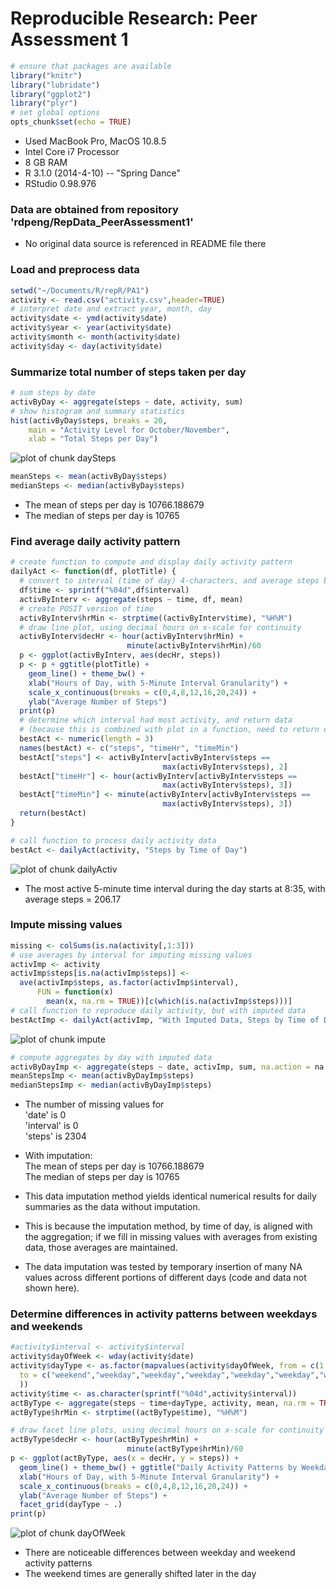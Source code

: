 Reproducible Research: Peer Assessment 1
========================================


```r
# ensure that packages are available
library("knitr")
library("lubridate")
library("ggplot2")
library("plyr")
# set global options
opts_chunk$set(echo = TRUE)
```

- Used MacBook Pro, MacOS 10.8.5
- Intel Core i7 Processor
- 8 GB RAM
- R 3.1.0 (2014-4-10) -- "Spring Dance"
- RStudio 0.98.976

### Data are obtained from repository 'rdpeng/RepData_PeerAssessment1'  
- No original data source is referenced in README file there

### Load and preprocess data

```r
setwd("~/Documents/R/repR/PA1")
activity <- read.csv("activity.csv",header=TRUE)
# interpret date and extract year, month, day
activity$date <- ymd(activity$date)
activity$year <- year(activity$date)
activity$month <- month(activity$date)
activity$day <- day(activity$date)
```

### Summarize total number of steps taken per day

```r
# sum steps by date
activByDay <- aggregate(steps ~ date, activity, sum)
# show histogram and summary statistics
hist(activByDay$steps, breaks = 20,
    main = "Activity Level for October/November",
    xlab = "Total Steps per Day")
```

![plot of chunk daySteps](figure/daySteps.png) 

```r
meanSteps <- mean(activByDay$steps) 
medianSteps <- median(activByDay$steps)
```

- The mean of steps per day is 10766.188679  
- The median of steps per day is 10765  

### Find average daily activity pattern


```r
# create function to compute and display daily activity pattern
dailyAct <- function(df, plotTitle) {
  # convert to interval (time of day) 4-characters, and average steps by these
  df$time <- sprintf("%04d",df$interval)
  activByInterv <- aggregate(steps ~ time, df, mean)
  # create POSIT version of time
  activByInterv$hrMin <- strptime((activByInterv$time), "%H%M")
  # draw line plot, using decimal hours on x-scale for continuity
  activByInterv$decHr <- hour(activByInterv$hrMin) + 
                          minute(activByInterv$hrMin)/60
  p <- ggplot(activByInterv, aes(decHr, steps))
  p <- p + ggtitle(plotTitle) +
    geom_line() + theme_bw() +
    xlab("Hours of Day, with 5-Minute Interval Granularity") +
    scale_x_continuous(breaks = c(0,4,8,12,16,20,24)) +
    ylab("Average Number of Steps")
  print(p)
  # determine which interval had most activity, and return data
  # (because this is combined with plot in a function, need to return data)
  bestAct <- numeric(length = 3)
  names(bestAct) <- c("steps", "timeHr", "timeMin")
  bestAct["steps"] <- activByInterv[activByInterv$steps ==
                                  max(activByInterv$steps), 2]
  bestAct["timeHr"] <- hour(activByInterv[activByInterv$steps ==
                                  max(activByInterv$steps), 3])         
  bestAct["timeMin"] <- minute(activByInterv[activByInterv$steps ==
                                  max(activByInterv$steps), 3])
  return(bestAct)
}
```


```r
# call function to process daily activity data
bestAct <- dailyAct(activity, "Steps by Time of Day")
```

![plot of chunk dailyActiv](figure/dailyActiv.png) 

- The most active 5-minute time interval during the day starts at 
8:35, with average steps = 206.17  

### Impute missing values

```r
missing <- colSums(is.na(activity[,1:3]))
# use averages by interval for imputing missing values
activImp <- activity
activImp$steps[is.na(activImp$steps)] <- 
  ave(activImp$steps, as.factor(activImp$interval),
      FUN = function(x)
        mean(x, na.rm = TRUE))[c(which(is.na(activImp$steps)))]
# call function to reproduce daily activity, but with imputed data
bestActImp <- dailyAct(activImp, "With Imputed Data, Steps by Time of Day")
```

![plot of chunk impute](figure/impute.png) 

```r
# compute aggregates by day with imputed data
activByDayImp <- aggregate(steps ~ date, activImp, sum, na.action = na.omit)
meanStepsImp <- mean(activByDayImp$steps)
medianStepsImp <- median(activByDayImp$steps)
```

- The number of missing values for  
   'date' is 0  
   'interval' is 0  
   'steps' is 2304  
- With imputation:  
   The mean of steps per day is 10766.188679   
   The median of steps per day is 10765  

- This data imputation method yields identical numerical results for daily summaries as the data without imputation.
- This is because the imputation method, by time of day, is aligned with the aggregation; if we fill in missing values with averages from existing data, those averages are maintained.
- The data imputation was tested by temporary insertion of many NA values across different portions of different days (code and data not shown here).

### Determine differences in activity patterns between weekdays and weekends

```r
#activity$interval <- activity$interval
activity$dayOfWeek <- wday(activity$date)
activity$dayType <- as.factor(mapvalues(activity$dayOfWeek, from = c(1:7),
  to = c("weekend","weekday","weekday","weekday","weekday","weekday","weekend")
  ))
activity$time <- as.character(sprintf("%04d",activity$interval))
actByType <- aggregate(steps ~ time+dayType, activity, mean, na.rm = TRUE)
actByType$hrMin <- strptime((actByType$time), "%H%M")

# draw facet line plots, using decimal hours on x-scale for continuity
actByType$decHr <- hour(actByType$hrMin) + 
                          minute(actByType$hrMin)/60
p <- ggplot(actByType, aes(x = decHr, y = steps)) +
  geom_line() + theme_bw() + ggtitle("Daily Activity Patterns by Weekday & Weekend") +
  xlab("Hours of Day, with 5-Minute Interval Granularity") +
  scale_x_continuous(breaks = c(0,4,8,12,16,20,24)) +
  ylab("Average Number of Steps") +
  facet_grid(dayType ~ .)
print(p)
```

![plot of chunk dayOfWeek](figure/dayOfWeek.png) 

- There are noticeable differences between weekday and weekend activity patterns  
- The weekend times are generally shifted later in the day
